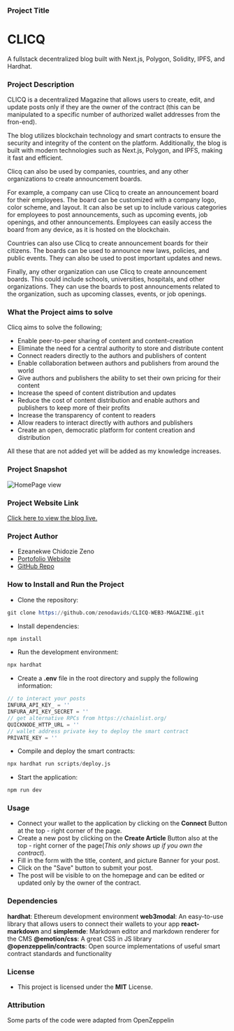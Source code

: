 ### Project Title

# CLICQ

A fullstack decentralized blog built with Next.js, Polygon, Solidity, IPFS, and Hardhat.

### Project Description

CLICQ is a decentralized Magazine that allows users to create, edit, and update posts only if they are the owner of the contract (this can be manipulated to a specific number of authorized wallet addresses from the fron-end).

The blog utilizes blockchain technology and smart contracts to ensure the security and integrity of the content on the platform. Additionally, the blog is built with modern technologies such as Next.js, Polygon, and IPFS, making it fast and efficient.

Clicq can also be used by companies, countries, and any other organizations to create announcement boards.

For example, a company can use Clicq to create an announcement board for their employees. The board can be customized with a company logo, color scheme, and layout. It can also be set up to include various categories for employees to post announcements, such as upcoming events, job openings, and other announcements. Employees can easily access the board from any device, as it is hosted on the blockchain.

Countries can also use Clicq to create announcement boards for their citizens. The boards can be used to announce new laws, policies, and public events. They can also be used to post important updates and news.

Finally, any other organization can use Clicq to create announcement boards. This could include schools, universities, hospitals, and other organizations. They can use the boards to post announcements related to the organization, such as upcoming classes, events, or job openings.

### What the Project aims to solve

Clicq aims to solve the following;

- Enable peer-to-peer sharing of content and content-creation
- Eliminate the need for a central authority to store and distribute content
- Connect readers directly to the authors and publishers of content
- Enable collaboration between authors and publishers from around the world
- Give authors and publishers the ability to set their own pricing for their content
- Increase the speed of content distribution and updates
- Reduce the cost of content distribution and enable authors and publishers to keep more of their profits
- Increase the transparency of content to readers
- Allow readers to interact directly with authors and publishers
- Create an open, democratic platform for content creation and distribution

All these that are not added yet will be added as my knowledge increases.

### Project Snapshot

![HomePage view](https://media.licdn.com/dms/image/D4D2CAQHtA-RYTB8tiw/comment-image-shrink_8192_1280/0/1674243142221?e=1674849600&v=beta&t=FAafD6VR4BchMuM5YoFs1FF4ZSgFF9Nsp7D-oi15I4M)

### Project Website Link

[Click here to view the blog live.](https://clicq-web3-magazine.vercel.app/)

### Project Author

- Ezeanekwe Chidozie Zeno
- [Portofolio Website](https://chidozietech.netlify.app/)
- [GitHub Repo](https://github.com/zenodavids)

### How to Install and Run the Project

- Clone the repository:

```s
git clone https://github.com/zenodavids/CLICQ-WEB3-MAGAZINE.git
```

- Install dependencies:

```s
npm install
```

- Run the development environment:

```s
npx hardhat
```

- Create a **.env** file in the root directory and supply the following information:

```js
// to interact your posts
INFURA_API_KEY_ = ''
INFURA_API_KEY_SECRET = ''
// get alternative RPCs from https://chainlist.org/
QUICKNODE_HTTP_URL = ''
// wallet address private key to deploy the smart contract
PRIVATE_KEY = ''
```

- Compile and deploy the smart contracts:

```s
npx hardhat run scripts/deploy.js
```

- Start the application:

```s
npm run dev
```

### Usage

- Connect your wallet to the application by clicking on the **Connect** Button at the top - right corner of the page.
- Create a new post by clicking on the **Create Article** Button also at the top - right corner of the page(_This only shows up if you own the contract_).
- Fill in the form with the title, content, and picture Banner for your post.
- Click on the "Save" button to submit your post.
- The post will be visible to on the homepage and can be edited or updated only by the owner of the contract.

### Dependencies

**hardhat**: Ethereum development environment
**web3modal**: An easy-to-use library that allows users to connect their wallets to your app
**react-markdown** and **simplemde**: Markdown editor and markdown renderer for the CMS
**@emotion/css**: A great CSS in JS library
**@openzeppelin/contracts**: Open source implementations of useful smart contract standards and functionality

### License

- This project is licensed under the **MIT** License.

### Attribution

Some parts of the code were adapted from OpenZeppelin

